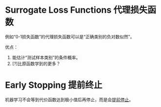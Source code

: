 # Surrogate Loss Functions 代理损失函数

例如“0-1损失函数”的代理损失函数可以是“正确类别的负对数似然”。  

优点：  
1. 能估计“测试样本类别”的条件概率。  
2. [?]比原函数学到的更多？

# Early Stopping 提前终止 

机器学习不会等到代价函数达到极小值后再停止，而是会[提前停止](https://windmising.gitbook.io/bible-deeplearning/0introduction-1/8earlystopping)。 